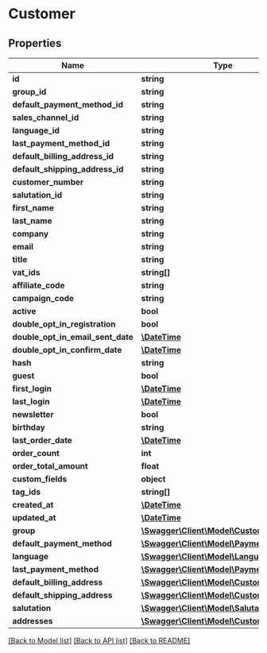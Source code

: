 # Customer

## Properties
Name | Type | Description | Notes
------------ | ------------- | ------------- | -------------
**id** | **string** |  | [optional] 
**group_id** | **string** |  | 
**default_payment_method_id** | **string** |  | 
**sales_channel_id** | **string** |  | 
**language_id** | **string** |  | 
**last_payment_method_id** | **string** |  | [optional] 
**default_billing_address_id** | **string** |  | 
**default_shipping_address_id** | **string** |  | 
**customer_number** | **string** |  | 
**salutation_id** | **string** |  | [optional] 
**first_name** | **string** |  | 
**last_name** | **string** |  | 
**company** | **string** |  | [optional] 
**email** | **string** |  | 
**title** | **string** |  | [optional] 
**vat_ids** | **string[]** |  | [optional] 
**affiliate_code** | **string** |  | [optional] 
**campaign_code** | **string** |  | [optional] 
**active** | **bool** |  | [optional] 
**double_opt_in_registration** | **bool** |  | [optional] 
**double_opt_in_email_sent_date** | [**\DateTime**](\DateTime.md) |  | [optional] 
**double_opt_in_confirm_date** | [**\DateTime**](\DateTime.md) |  | [optional] 
**hash** | **string** |  | [optional] 
**guest** | **bool** |  | [optional] 
**first_login** | [**\DateTime**](\DateTime.md) |  | [optional] 
**last_login** | [**\DateTime**](\DateTime.md) |  | [optional] 
**newsletter** | **bool** |  | [optional] 
**birthday** | **string** |  | [optional] 
**last_order_date** | [**\DateTime**](\DateTime.md) |  | [optional] 
**order_count** | **int** |  | [optional] 
**order_total_amount** | **float** |  | [optional] 
**custom_fields** | **object** |  | [optional] 
**tag_ids** | **string[]** |  | [optional] 
**created_at** | [**\DateTime**](\DateTime.md) |  | 
**updated_at** | [**\DateTime**](\DateTime.md) |  | [optional] 
**group** | [**\Swagger\Client\Model\CustomerGroup**](CustomerGroup.md) |  | [optional] 
**default_payment_method** | [**\Swagger\Client\Model\PaymentMethod**](PaymentMethod.md) |  | [optional] 
**language** | [**\Swagger\Client\Model\Language**](Language.md) |  | [optional] 
**last_payment_method** | [**\Swagger\Client\Model\PaymentMethod**](PaymentMethod.md) |  | [optional] 
**default_billing_address** | [**\Swagger\Client\Model\CustomerAddress**](CustomerAddress.md) |  | [optional] 
**default_shipping_address** | [**\Swagger\Client\Model\CustomerAddress**](CustomerAddress.md) |  | [optional] 
**salutation** | [**\Swagger\Client\Model\Salutation**](Salutation.md) |  | [optional] 
**addresses** | [**\Swagger\Client\Model\CustomerAddress**](CustomerAddress.md) |  | [optional] 

[[Back to Model list]](../../README.md#documentation-for-models) [[Back to API list]](../../README.md#documentation-for-api-endpoints) [[Back to README]](../../README.md)

